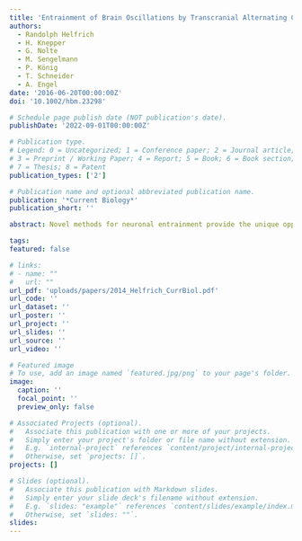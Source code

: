 ```yaml
---
title: 'Entrainment of Brain Oscillations by Transcranial Alternating Current Stimulation'
authors:
  - Randolph Helfrich
  - H. Knepper
  - G. Nolte
  - M. Sengelmann
  - P. König
  - T. Schneider
  - A. Engel
date: '2016-06-20T00:00:00Z'
doi: '10.1002/hbm.23298'

# Schedule page publish date (NOT publication's date).
publishDate: '2022-09-01T00:00:00Z'

# Publication type.
# Legend: 0 = Uncategorized; 1 = Conference paper; 2 = Journal article;
# 3 = Preprint / Working Paper; 4 = Report; 5 = Book; 6 = Book section;
# 7 = Thesis; 8 = Patent
publication_types: ['2']

# Publication name and optional abbreviated publication name.
publication: '*Current Biology*'
publication_short: ''

abstract: Novel methods for neuronal entrainment provide the unique opportunity to modulate perceptually relevant brain oscillations in a frequency-specific manner and to study their functional impact on distinct cognitive functions. Recently, evidence has emerged that tACS (transcranial alternating current stimulation) can modulate cortical oscillations. However, the study of electrophysiological effects has been hampered so far by the absence of concurrent electroencephalogram (EEG) recordings. Here, we applied 10 Hz tACS to the parieto-occipital cortex and utilized simultaneous EEG recordings to study neuronal entrainment during stimulation. We pioneer a novel approach for simultaneous tACS-EEG recordings and successfully separate stimulation artifacts from ongoing and event-related cortical activity. Our results reveal that 10 Hz tACS increases parieto-occipital alpha activity and synchronizes cortical oscillators with similar intrinsic frequencies to the entrainment frequency. Additionally, we demonstrate that tACS modulates target detection performance in a phase-dependent fashion highlighting the causal role of alpha oscillations for visual perception.

tags:
featured: false

# links:
# - name: ""
#   url: ""
url_pdf: 'uploads/papers/2014_Helfrich_CurrBiol.pdf'
url_code: ''
url_dataset: ''
url_poster: ''
url_project: ''
url_slides: ''
url_source: ''
url_video: ''

# Featured image
# To use, add an image named `featured.jpg/png` to your page's folder.
image:
  caption: ''
  focal_point: ''
  preview_only: false

# Associated Projects (optional).
#   Associate this publication with one or more of your projects.
#   Simply enter your project's folder or file name without extension.
#   E.g. `internal-project` references `content/project/internal-project/index.md`.
#   Otherwise, set `projects: []`.
projects: []

# Slides (optional).
#   Associate this publication with Markdown slides.
#   Simply enter your slide deck's filename without extension.
#   E.g. `slides: "example"` references `content/slides/example/index.md`.
#   Otherwise, set `slides: ""`.
slides:
---
```

